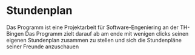 # Stundenplan

Das Programm ist eine Projektarbeit für Software-Engeniering an der TH-Bingen
Das Programm zielt darauf ab am ende mit wenigen clicks seinen eigenen Stundenplan zusammen zu stellen
und sich die Stundenpläne seiner Freunde anzuschauen
